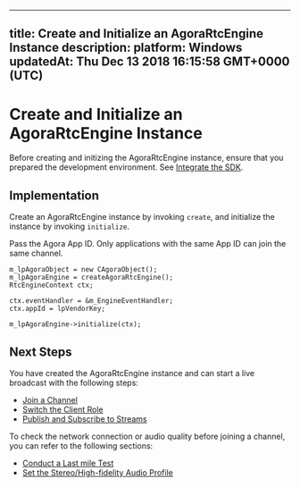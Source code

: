 
---
title: Create and Initialize an AgoraRtcEngine Instance
description: 
platform: Windows
updatedAt: Thu Dec 13 2018 16:15:58 GMT+0000 (UTC)
---
# Create and Initialize an AgoraRtcEngine Instance
Before creating and initizing the AgoraRtcEngine instance, ensure that you  prepared the development environment. See [Integrate the SDK](../../en/Interactive%20Broadcast/windows_video.md).

## Implementation

Create an AgoraRtcEngine instance by invoking <code>create</code>, and initialize the instance by invoking <code>initialize</code>.

Pass the Agora App ID. Only applications with the same App ID can join the same channel.

```
m_lpAgoraObject = new CAgoraObject();
m_lpAgoraEngine = createAgoraRtcEngine();
RtcEngineContext ctx;

ctx.eventHandler = &m_EngineEventHandler;
ctx.appId = lpVendorKey;

m_lpAgoraEngine->initialize(ctx);
```


## Next Steps
You have created the AgoraRtcEngine instance and can start a live broadcast with the following steps:
* [Join a Channel](../../en/Interactive%20Broadcast/join_live_windows.md)
* [Switch the Client Role](../../en/Interactive%20Broadcast/role_windows.md)
* [Publish and Subscribe to Streams](../../en/Interactive%20Broadcast/publish_windows_live.md)

To check the network connection or audio quality before joining a channel, you can refer to the following sections:

* [Conduct a Last mile Test](../../en/Interactive%20Broadcast/lastmile_windows.md)
* [Set the Stereo/High-fidelity Audio Profile](../../en/Interactive%20Broadcast/audio_profile_windows.md)

